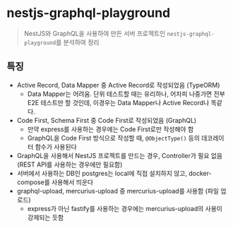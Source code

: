 # nestjs-graphql-playground
> NestJS와 GraphQL을 사용하여 만든 서버 프로젝트인 `nestjs-graphql-playground`를 분석하여 정리

## 특징
- Active Record, Data Mapper 중 Active Record로 작성되었음 (TypeORM)
  - Data Mapper는 어려움. 단위 테스트할 때는 유리하나, 어차피 나중가면 전부 E2E 테스트만 할 것인데, 이경우는 Data Mapper나 Active Record나 똑같다.
- Code First, Schema First 중 Code First로 작성되었음 (GraphQL)
  - 만약 express를 사용하는 경우에는 Code First로만 작성해야 함
  - GraphQL을 Code First 방식으로 작성할 때, `@ObjectType()` 등의 데코레이터 함수가 사용된다
- GraphQL을 사용해서 NestJS 프로젝트를 만드는 경우, Controller가 필요 없음 (REST API를 사용하는 경우에만 필요함)
- 서버에서 사용하는 DB인 postgres는 local에 직접 설치하지 않고, docker-compose를 사용해서 띄운다
- graphql-upload, mercurius-upload 중 mercurius-upload를 사용함 (파일 업로드)
  - express가 아닌 fastify를 사용하는 경우에는 mercurius-upload의 사용이 강제되는 듯함
